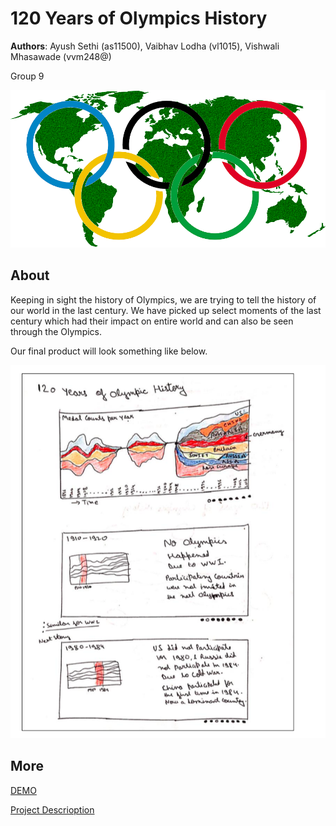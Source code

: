 # 120 Years of Olympics History
**Authors**: Ayush Sethi (as11500), Vaibhav Lodha (vl1015), Vishwali Mhasawade (vvm248@)

Group 9 

![Screenhot](screenshot1.jpg)


## About
Keeping in sight the history of Olympics, we are trying to tell the history of our world in the last century. We have
picked up select moments of the last century which had their impact on entire world and can also be seen through
the Olympics.

Our final product will look something like below.

![Screenhot](screenshot2.jpg)

## More
[DEMO](https://nyu-vis-fall2018.github.io/project-template/)

[Project Descrioption](Group9_Storyboarding.pdf)
